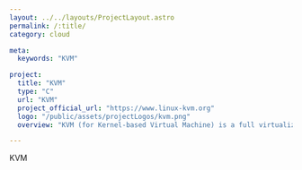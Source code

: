 ```yaml
---
layout: ../../layouts/ProjectLayout.astro
permalink: /:title/
category: cloud

meta:
  keywords: "KVM"

project:
  title: "KVM"
  type: "C"
  url: "KVM"
  project_official_url: "https://www.linux-kvm.org"
  logo: "/public/assets/projectLogos/kvm.png"
  overview: "KVM (for Kernel-based Virtual Machine) is a full virtualization solution for Linux on x86 hardware containing virtualization extensions (Intel VT or AMD-V). It consists of a loadable kernel module, kvm.ko, that provides the core virtualization infrastructure and a processor specific module, kvm-intel.ko or kvm-amd.ko."

---
```


<p>KVM</p>
